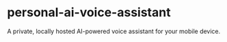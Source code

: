 # personal-ai-voice-assistant
A private, locally hosted AI-powered voice assistant for your mobile device.
